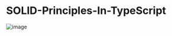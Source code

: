 # SOLID-Principles-In-TypeScript

![image](https://github.com/user-attachments/assets/9079fbc3-5900-4531-8518-85deb68cfce6)

